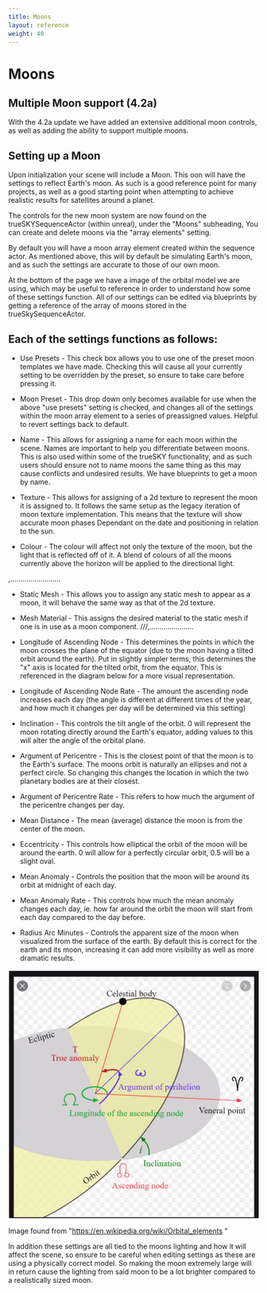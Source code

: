 ```yaml
---
title: Moons
layout: reference
weight: 40
---
```






Moons
====

Multiple Moon support (4.2a)
----------------------------------------

With the 4.2a update we have added an extensive additional moon controls, as well as adding the ability to support multiple moons.



Setting up a Moon
----------------------------------------

Upon initialization your scene will include a Moon. This oon will have the settings to reflect Earth's moon. As such is a good reference point for many projects, as well as a good starting point when attempting to achieve realistic results for satellites around a planet.


The controls for the new moon system are now found on the trueSKYSequenceActor (within unreal), under the "Moons" subheading, You can create and delete moons via the "array elements" setting.

By default you will have a moon array element created within the sequence actor. As mentioned above, this will by default be simulating Earth's moon, and as such the settings are accurate to those of our own moon.

At the bottom of the page we have a image of the orbital model we are using, which may be useful to reference in order to understand how some of these settings function. All of our settings can be edited via blueprints by getting a reference of the array of moons stored in the trueSkySequenceActor.



Each of the settings functions as follows:
----------------------------------------


- Use Presets - This check box allows you to use one of the preset moon templates we have made. Checking this will cause all your currently setting to be overridden by the preset, so ensure to take care before pressing it.

- Moon Preset - This drop down only becomes available for use when the above "use presets" setting is checked, and changes all of the settings within the moon array element to a series of preassigned values. Helpful to revert settings back to default.

- Name - This allows for assigning a name for each moon within the scene. Names are important to help you differentiate between moons. This is also used within some of the trueSKY functionality, and as such users should ensure not to name moons the same thing as this may cause conflicts and undesired results. We have blueprints to get a moon by name.

- Texture - This allows for assigning of a 2d texture to represent the moon it is assigned to. It follows the same setup as the legacy iteration of moon texture implementation. This means that the texture will show accurate moon phases Dependant on the date and positioning in relation to the sun.

- Colour - The colour will affect not only the texture of the moon, but the light that is reflected off of it. A blend of colours of all the moons currently above the horizon will be applied to the directional light. 

,.........................
- Static Mesh - This allows you to assign any static mesh to appear as a moon, it will behave the same way as that of the 2d texture.

- Mesh Material - This assigns the desired material to the static mesh if one is in use as a moon component.
///,......................


- Longitude of Ascending Node - This determines the points in which the moon crosses the plane of the equator (due to the moon having a tilted orbit around the earth). Put in slightly simpler terms, this determines the "x" axis is located for the tilted orbit, from the equator. This is referenced in the diagram below for a more visual representation.

- Longitude of Ascending Node Rate - The amount the ascending node increases each day (the angle is different at different times of the year, and how much it changes per day will be determined via this setting)

- Inclination - This controls the tilt angle of the orbit. 0 will represent the moon rotating directly around the Earth's equator, adding values to this will alter the angle of the orbital plane.

- Argument of Pericentre - This is the closest point of that the moon is to the Earth's surface. The moons orbit is naturally an ellipses and not a perfect circle. So changing this changes the location in which the two planetary bodies are at their closest.

- Argument of Pericentre Rate - This refers to how much the argument of the pericentre changes per day.

- Mean Distance - The mean (average) distance the moon is from the center of the moon.

- Eccentricity - This controls how elliptical the orbit of the moon will be around the earth. 0 will allow for a perfectly circular orbit, 0.5 will be a slight oval. 

- Mean Anomaly - Controls the position that the moon will be around its orbit at midnight of each day.

- Mean Anomaly Rate - This controls how much the mean anomaly changes each day, ie. how far around the orbit the moon will start from each day compared to the day before.

- Radius Arc Minutes - Controls the apparent size of the moon when visualized from the surface of the earth. By default this is correct for the earth and its moon, increasing it can add more visibility as well as more dramatic results.



![](/images/MoonOrbitExplanation.png)


Image found from "https://en.wikipedia.org/wiki/Orbital_elements "



In addition these settings are all tied to the moons lighting and how it will affect the scene, so ensure to be careful when editing settings as these are using a physically correct model. So making the moon extremely large will in return cause the lighting from said moon to be a lot brighter compared to a realistically sized moon.
